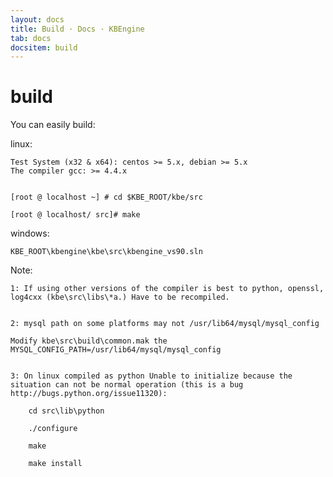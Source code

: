 ```yaml
---
layout: docs
title: Build · Docs · KBEngine
tab: docs
docsitem: build
---
```


build
==============

You can easily build:

linux:

	Test System (x32 & x64): centos >= 5.x, debian >= 5.x
	The compiler gcc: >= 4.4.x


	[root @ localhost ~] # cd $KBE_ROOT/kbe/src

	[root @ localhost/ src]# make

windows:

	KBE_ROOT\kbengine\kbe\src\kbengine_vs90.sln


Note: 

	1: If using other versions of the compiler is best to python, openssl, log4cxx (kbe\src\libs\*a.) Have to be recompiled.


	2: mysql path on some platforms may not /usr/lib64/mysql/mysql_config

	Modify kbe\src\build\common.mak the MYSQL_CONFIG_PATH=/usr/lib64/mysql/mysql_config


	3: On linux compiled as python Unable to initialize because the situation can not be normal operation (this is a bug http://bugs.python.org/issue11320):

		cd src\lib\python
		
		./configure

		make
		
		make install

